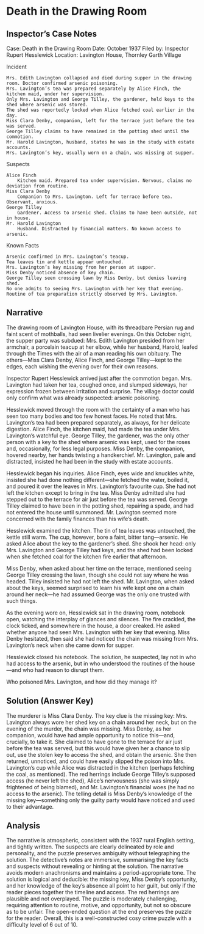 # Death in the Drawing Room

## Inspector’s Case Notes

Case: Death in the Drawing Room
Date: October 1937
Filed by: Inspector Rupert Hesslewick
Location: Lavington House, Thornley Garth Village

Incident

    Mrs. Edith Lavington collapsed and died during supper in the drawing room. Doctor confirmed arsenic poisoning.
    Mrs. Lavington’s tea was prepared separately by Alice Finch, the kitchen maid, under her supervision.
    Only Mrs. Lavington and George Tilley, the gardener, held keys to the shed where arsenic was stored.
    The shed was reportedly locked when Alice fetched coal earlier in the day.
    Miss Clara Denby, companion, left for the terrace just before the tea was served.
    George Tilley claims to have remained in the potting shed until the commotion.
    Mr. Harold Lavington, husband, states he was in the study with estate accounts.
    Mrs. Lavington’s key, usually worn on a chain, was missing at supper.

Suspects

    Alice Finch
        Kitchen maid. Prepared tea under supervision. Nervous, claims no deviation from routine.
    Miss Clara Denby
        Companion to Mrs. Lavington. Left for terrace before tea. Observant, anxious.
    George Tilley
        Gardener. Access to arsenic shed. Claims to have been outside, not in house.
    Mr. Harold Lavington
        Husband. Distracted by financial matters. No known access to arsenic.

Known Facts

    Arsenic confirmed in Mrs. Lavington’s teacup.
    Tea leaves tin and kettle appear untouched.
    Mrs. Lavington’s key missing from her person at supper.
    Miss Denby noticed absence of key chain.
    George Tilley seen crossing lawn by Miss Denby, but denies leaving shed.
    No one admits to seeing Mrs. Lavington with her key that evening.
    Routine of tea preparation strictly observed by Mrs. Lavington.


## Narrative

The drawing room of Lavington House, with its threadbare Persian rug and faint scent of mothballs, had seen livelier evenings. On this October night, the supper party was subdued: Mrs. Edith Lavington presided from her armchair, a porcelain teacup at her elbow, while her husband, Harold, leafed through the Times with the air of a man reading his own obituary. The others—Miss Clara Denby, Alice Finch, and George Tilley—kept to the edges, each wishing the evening over for their own reasons.

Inspector Rupert Hesslewick arrived just after the commotion began. Mrs. Lavington had taken her tea, coughed once, and slumped sideways, her expression frozen between irritation and surprise. The village doctor could only confirm what was already suspected: arsenic poisoning.

Hesslewick moved through the room with the certainty of a man who has seen too many bodies and too few honest faces. He noted that Mrs. Lavington’s tea had been prepared separately, as always, for her delicate digestion. Alice Finch, the kitchen maid, had made the tea under Mrs. Lavington’s watchful eye. George Tilley, the gardener, was the only other person with a key to the shed where arsenic was kept, used for the roses and, occasionally, for less legal purposes. Miss Denby, the companion, hovered nearby, her hands twisting a handkerchief. Mr. Lavington, pale and distracted, insisted he had been in the study with estate accounts.

Hesslewick began his inquiries. Alice Finch, eyes wide and knuckles white, insisted she had done nothing different—she fetched the water, boiled it, and poured it over the leaves in Mrs. Lavington’s favourite cup. She had not left the kitchen except to bring in the tea. Miss Denby admitted she had stepped out to the terrace for air just before the tea was served. George Tilley claimed to have been in the potting shed, repairing a spade, and had not entered the house until summoned. Mr. Lavington seemed more concerned with the family finances than his wife’s death.

Hesslewick examined the kitchen. The tin of tea leaves was untouched, the kettle still warm. The cup, however, bore a faint, bitter tang—arsenic. He asked Alice about the key to the gardener’s shed. She shook her head: only Mrs. Lavington and George Tilley had keys, and the shed had been locked when she fetched coal for the kitchen fire earlier that afternoon.

Miss Denby, when asked about her time on the terrace, mentioned seeing George Tilley crossing the lawn, though she could not say where he was headed. Tilley insisted he had not left the shed. Mr. Lavington, when asked about the keys, seemed surprised to learn his wife kept one on a chain around her neck—he had assumed George was the only one trusted with such things.

As the evening wore on, Hesslewick sat in the drawing room, notebook open, watching the interplay of glances and silences. The fire crackled, the clock ticked, and somewhere in the house, a door creaked. He asked whether anyone had seen Mrs. Lavington with her key that evening. Miss Denby hesitated, then said she had noticed the chain was missing from Mrs. Lavington’s neck when she came down for supper.

Hesslewick closed his notebook. The solution, he suspected, lay not in who had access to the arsenic, but in who understood the routines of the house—and who had reason to disrupt them.

Who poisoned Mrs. Lavington, and how did they manage it?

## Solution (Answer Key)

The murderer is Miss Clara Denby. The key clue is the missing key: Mrs. Lavington always wore her shed key on a chain around her neck, but on the evening of the murder, the chain was missing. Miss Denby, as her companion, would have had ample opportunity to notice this—and, crucially, to take it. She claimed to have gone to the terrace for air just before the tea was served, but this would have given her a chance to slip out, use the stolen key to access the shed, and obtain the arsenic. She then returned, unnoticed, and could have easily slipped the poison into Mrs. Lavington’s cup while Alice was distracted in the kitchen (perhaps fetching the coal, as mentioned). The red herrings include George Tilley’s supposed access (he never left the shed), Alice’s nervousness (she was simply frightened of being blamed), and Mr. Lavington’s financial woes (he had no access to the arsenic). The telling detail is Miss Denby’s knowledge of the missing key—something only the guilty party would have noticed and used to their advantage.

## Analysis

The narrative is atmospheric, consistent with the 1937 rural English setting, and tightly written. The suspects are clearly delineated by role and personality, and the puzzle preserves ambiguity without telegraphing the solution. The detective’s notes are immersive, summarising the key facts and suspects without revealing or hinting at the solution. The narrative avoids modern anachronisms and maintains a period-appropriate tone. The solution is logical and deducible: the missing key, Miss Denby’s opportunity, and her knowledge of the key’s absence all point to her guilt, but only if the reader pieces together the timeline and access. The red herrings are plausible and not overplayed. The puzzle is moderately challenging, requiring attention to routine, motive, and opportunity, but not so obscure as to be unfair. The open-ended question at the end preserves the puzzle for the reader. Overall, this is a well-constructed cosy crime puzzle with a difficulty level of 6 out of 10.